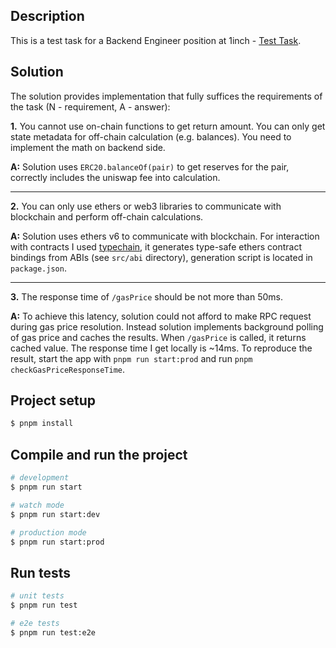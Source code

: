 ## Description

This is a test task for a Backend Engineer position at 1inch - [Test Task](./Test%20task%20-%20Backend%20Engineer.docx.pdf).

## Solution

The solution provides implementation that fully suffices the requirements of the task (N - requirement, A - answer):

**1.** You cannot use on-chain functions to get return amount. You can only get state metadata for off-chain calculation (e.g. balances). You need to implement the math on backend side.

**A:** Solution uses `ERC20.balanceOf(pair)` to get reserves for the pair, correctly includes the uniswap fee into calculation.

----------------------------------------------------------------------

**2.** You can only use ethers or web3 libraries to communicate with blockchain and perform off-chain calculations.

**A:** Solution uses ethers v6 to communicate with blockchain. For interaction with contracts I used [typechain](https://www.npmjs.com/package/typechain), it generates type-safe ethers contract bindings from ABIs (see `src/abi` directory), generation script is located in `package.json`.

----------------------------------------------------------------------

**3.** The response time of `/gasPrice` should be not more than 50ms.

**A:** To achieve this latency, solution could not afford to make RPC request during gas price resolution. Instead solution implements background polling of gas price and caches the results. When `/gasPrice` is called, it returns cached value. The response time I get locally is ~14ms. To reproduce the result, start the app with `pnpm run start:prod` and run `pnpm checkGasPriceResponseTime`.

## Project setup

```bash
$ pnpm install
```

## Compile and run the project

```bash
# development
$ pnpm run start

# watch mode
$ pnpm run start:dev

# production mode
$ pnpm run start:prod
```

## Run tests

```bash
# unit tests
$ pnpm run test

# e2e tests
$ pnpm run test:e2e
```

